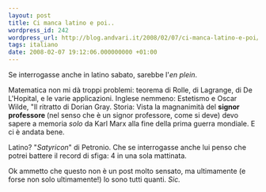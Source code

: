 ```yaml
---
layout: post
title: Ci manca latino e poi..
wordpress_id: 242
wordpress_url: http://blog.andvari.it/2008/02/07/ci-manca-latino-e-poi/
tags: italiano
date: 2008-02-07 19:12:06.000000000 +01:00
---
```

Se interrogasse anche in latino sabato, sarebbe l'<em>en plein</em>.

Matematica non mi dà troppi problemi: teorema di Rolle, di Lagrange, di De L'Hopital, e le varie applicazioni.
Inglese nemmeno: Estetismo e Oscar Wilde, "Il ritratto di Dorian Gray.
Storia: Vista la magnanimità del <strong>signor professore </strong>(nel senso che è un signor professore, come si deve) devo sapere a memoria <em>solo</em> da Karl Marx alla fine della prima guerra mondiale. E ci è andata bene.

Latino? "<em>Satyricon</em>" di Petronio. Che se interrogasse anche lui penso che potrei battere il record di sfiga: 4 in una sola mattinata.

Ok ammetto che questo non è un post molto sensato, ma ultimamente (e forse non solo ultimamente!) lo sono tutti quanti. <em>Sic.</em>
